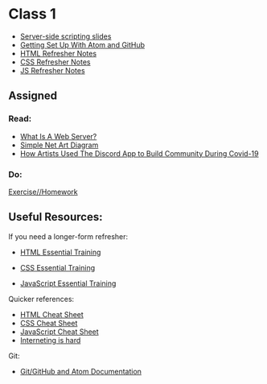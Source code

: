 # Class 1

- [Server-side scripting slides](https://docs.google.com/presentation/d/1E-A6HWqaz2aU4Hmku_A9TNs-O4KMMmdKOydKjehWrkg/edit?usp=sharing)
- [Getting Set Up With Atom and GitHub](setup.md)
- [HTML Refresher Notes](html_refresher.md)
- [CSS Refresher Notes](css_refresher.md)
- [JS Refresher Notes](js_refresher.md)


## Assigned
### Read:
- [What Is A Web Server?](https://developer.mozilla.org/en-US/docs/Learn/Common_questions/What_is_a_web_server)
- [Simple Net Art Diagram](https://anthology.rhizome.org/simple-net-art-diagram)
- [How Artists Used The Discord App to Build Community During Covid-19](https://hyperallergic.com/632565/how-artists-used-the-discord-app-to-build-community-during-covid-19/)
### Do:
[Exercise//Homework](assignment.md)

## Useful Resources:

If you need a longer-form refresher:  

- [HTML Essential Training](https://www.lynda.com/Web-Development-tutorials/HTML-Essential-Training/170427-2.html)

- [CSS Essential Training](https://www.lynda.com/CSS-tutorials/CSS-Essential-Training-1/569190-2.html)
- [JavaScript Essential Training](https://www.lynda.com/JavaScript-tutorials/JavaScript-Essential-Training/574716-2.html)


Quicker references:  
- [HTML Cheat Sheet](https://codecademy.com/learn/learn-css/modules/syntax-and-selectors/cheatsheet)
- [CSS Cheat Sheet](https://www.codecademy.com/learn/learn-css/modules/syntax-and-selectors/cheatsheet)
- [JavaScript Cheat Sheet](https://www.codecademy.com/learn/introduction-to-javascript/modules/learn-javascript-introduction/cheatsheet)
- [Interneting is hard](https://www.internetingishard.com/html-and-css/)

Git:  
- [Git/GitHub and Atom Documentation](https://flight-manual.atom.io/using-atom/sections/github-package/#initialize-repositories)

 
